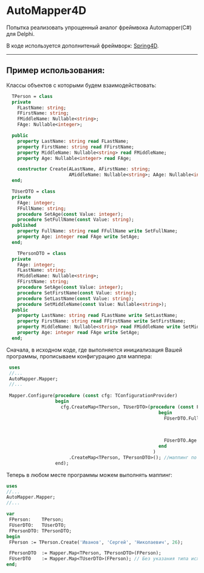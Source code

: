 # AutoMapper4D

Попытка реализовать упрощенный аналог фреймвока Automapper(C#) для Delphi.

В коде используется дополнитеный фреймворк: [Spring4D](https://bitbucket.org/sglienke/spring4d).
***
## Пример использования:

Классы объектов с которыми будем взаимодействовать:
```pascal
  TPerson = class
  private
    FLastName: string;
    FFirstName: string;
    FMiddleName: Nullable<string>;
    FAge: Nullable<integer>;

  public
    property LastName: string read FLastName;
    property FirstName: string read FFirstName;
    property MiddleName: Nullable<string> read FMiddleName;
    property Age: Nullable<integer> read FAge;

    constructor Create(ALastName, AFirstName: string; 
                       AMiddleName: Nullable<string>; AAge: Nullable<integer>); overload;
  end;
```  
```pascal
  TUserDTO = class
  private
    FAge: integer;
    FFullName: string;
    procedure SetAge(const Value: integer);
    procedure SetFullName(const Value: string);
  published
    property FullName: string read FFullName write SetFullName;
    property Age: integer read FAge write SetAge;
  end;
```
```pascal 
    TPersonDTO = class
  private
    FAge: integer;
    FLastName: string;
    FMiddleName: Nullable<string>;
    FFirstName: string;
    procedure SetAge(const Value: integer);
    procedure SetFirstName(const Value: string);
    procedure SetLastName(const Value: string);
    procedure SetMiddleName(const Value: Nullable<string>);
  public
    property LastName: string read FLastName write SetLastName;
    property FirstName: string read FFirstName write SetFirstName;
    property MiddleName: Nullable<string> read FMiddleName write SetMiddleName;
    property Age: integer read FAge write SetAge;
  end;
```

Сначала, в исходном коде, где выполняется инициализация Вашей программы, прописываем конфигурацию для маппера:
```pascal
 uses
 //...
 AutoMapper.Mapper;
 //...
 
 Mapper.Configure(procedure (const cfg: TConfigurationProvider)
                  begin
                    cfg.CreateMap<TPerson, TUserDTO>(procedure (const FPerson: TPerson; const FUserDTO: TUserDTO)
                                                        begin
                                                          FUserDTO.FullName := FPerson.LastName    +' '+
                                                                               FPerson.FirstName   +' '+
                                                                               FPerson.MiddleName;

                                                          FUserDTO.Age      := FPerson.Age;
                                                        end
                                                      )
                       .CreateMap<TPerson, TPersonDTO>(); //маппинг по public и published полям и свойствам.
                  end); 
  ```
  
 Теперь в любом месте программы можем выполнять маппинг:
 ```pascal
 uses
 //...
 AutoMapper.Mapper;
 //...
 
 var
  FPerson:    TPerson;
  FUserDTO:   TUserDTO;
  FPersonDTO: TPersonDTO;
begin
  FPerson := TPerson.Create('Иванов', 'Сергей', 'Николаевич', 26);

  FPersonDTO  := Mapper.Map<TPerson, TPersonDTO>(FPerson);
  FUserDTO    := Mapper.Map<TUserDTO>(FPerson); // Без указания типа исходного объектра
end;
```

